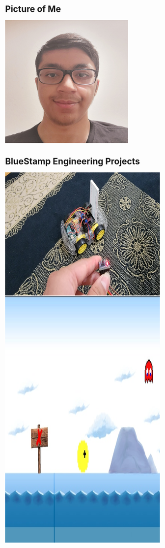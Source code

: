 # Picture of Me
<img src="Photo of Me.jpg" alt="Photo of me" style="width: 400px; height: 400px;"/>

# BlueStamp Engineering Projects
<img src="Gesture Controlled Robot Image.jpg" alt="Photo of Gesture Controlled Robot" style="width: 800px; height: 400px;"/>
<img src="Unity Game Image.jpg" alt="Photo of Unity Game" style="width: 600px; height: 800px;"/>
